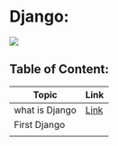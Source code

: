 # Django:

![](https://upload.wikimedia.org/wikipedia/commons/thumb/7/75/Django_logo.svg/2560px-Django_logo.svg.png)


## Table of Content:


| Topic          | Link                  |
|----------------|-----------------------|
| what is Django | [Link](./Django%20notes/DjangoInfo.md) |
|     First Django            |                       |
|                |                       |